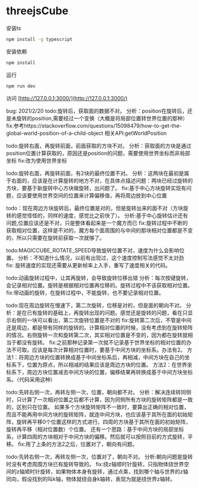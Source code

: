 # threejsCube
安装ts

```bash
npm install -g typescript
```

安装依赖

```bash
npm install
```

运行

```bash
npm run dev
```

访问
 [http://127.0.0.1:3000/](http://127.0.0.1:3000/)


bug: 
2021/2/20
 todo:旋转后，获取面的数据不对。
   分析：position在旋转后，还是未旋转的position,需要经过一个变换（大概是将局部位置转世界位置的那种）
   fix:参考https://stackoverflow.com/questions/15098479/how-to-get-the-global-world-position-of-a-child-object 相关API:getWorldPosition

 todo:旋转右面，再旋转前面，前面获取的方块不对。
   分析：获取面的方块是通过position位置计算获取的，原因还是position的问题，需要使用世界坐标而非局部坐标
   fix:改为使用世界坐标
 
 todo:旋转右面，再旋转前面，有2块的最终位置不对。
   分析：这两块在最初是属于右面的，应该是在计算旋转的地方不对，在具体点描述问题：两块已经过旋转的方块，要基于新旋转中心方块做旋转，出问题了。
   fix:基于中心方块旋转实现有问题，应该要使用世界空间的位置来计算偏移值，再将周边放到中心位置
  
 todo：现在周边方块旋转后，最终位置是对的，但是旋转出来的面不对（方块旋转的感觉怪怪的，同样的速度，感觉比之前快了）。
   分析:基于中心旋转估计还有问题,位置应该还是不对，只是整体看起来是一个魔方而已
   fix:旋转过程中不断的获取相对位置，这样是不对的，魔方每个面周围的与中间的那块相对位置都是不变的，所以只需要在旋转前获取一次就够了。
  
 todo:MAGICCUBE_ROTATE_SPEED导致旋转位置不对，速度为什么会影响位置。
   分析：不知道什么情况，以前有出现过，这个速度控制写法感觉不太对劲
   fix: 旋转速度的实现还需要从更新帧率上入手，重写了速度相关的代码。
 
 todo:动画旋转过程中，让其再旋转，会导致旋转位移出错
   分析：每次按键旋转，会记录相对位置。旋转是根据相对位置再位移的。旋转过程中不该获取相对位置。
   fix:带动画的旋转，在旋转过程中，不能旋转，也不要记录相对位置。

 todo:现在周边旋转在慢速下，第二次旋转，位移是对的，但是面的朝向不对。
   分析：是在已有旋转的基础上，再旋转出现的问题。感觉还是旋转的问题，看在只显示右侧的一块可以看出，第二次旋转位置是不对的
   fix:旋转第二次后，不管是中间还是周边，都是带有同样的旋转的。计算相对位置的时候，没有考虑到在旋转矩阵的情况。右侧旋转一次和旋转第二次，其实相对位置是不变的，因为都在旋转就相当于都没有旋转。
   fix:之前那种记录第一次就不记录基于世界坐标的相对位置的办法不可取。应该是每次计算相对位置时，要基于中间方块的坐标系。办法有2。
   方法1：将周边方块的位置转换成基于中间坐标系后，再相减，中间方块在自己的坐标系下，位置为原点，所以相减的结果应该是周边方块的位置。
   方法2：在世界坐标系下，周边方块位置减去中间方块的位置，偏移结果再转换成基于中间方块坐标系。（代码采用这种）

 todo:先转右侧一次，再转左侧一次，位置，朝向都不对。
   分析：解决连续转同侧时，只计算了一次相对位置之后都不计算，因为同侧所有方块的旋转矩阵都是一致的，区别只在位置。
   如果多个方块旋转矩阵不一致时，要算出正确的相对位置，而且不能再用中间方块的旋转矩阵，就连中间方块，也应该基于其所在面的初始矩阵，旋转再平移0个位置这样的方式进行。四周的方块基于其所在面的初始矩阵，旋转再平移（相对位置数）个位置。
   还有一个思路：基于中间方块的局部坐标系，计算四周的方块相对于中间方块的偏移。然后就可以按照目前的方式旋转，平移。
   fix:用了上条的方法2之后，位置对了，朝向有问题。

  todo:先转右侧一次，再转左侧一次，位置对了，朝向不对。
   分析:朝向问题是旋转时没有考虑周围方块已有旋转导致的。
   fix:绕z轴顺时针旋转，只指物体绕世界空间的z轴顺时针旋转，如果物体本身有旋转，通过点乘，找到哪个轴与世界的z轴同向，假设找到的叫k轴，物体就绕自身k轴转，表现为就是绕世界z轴转。
